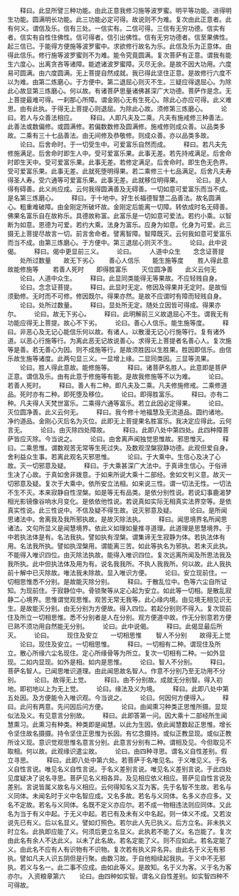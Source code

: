 <!-- { "loadSidebar": true } -->
　　释曰。此显所譬三种功能。由此正意我修习施等波罗蜜。明平等功能。进得明生功能。圆满明长功能。此三功能必定可得。故说则不为难。复次由此正意者。此有何义。谓信及乐。信有三处。一信实有。二信可得。三信有无穷功德。信实有者。信实有自性住佛性。信可得者。信引出佛性。信有无穷功德者。信至果佛性。起三信已。于能得方便施等波罗蜜中。求欲修行故名为乐。此信及乐为正意体。由得此信乐。修行施等波罗蜜则不为难。能令究竟圆满。复次菩萨有正意。谓我有能生六度心。出离贪吝等诸障。能遮诸波罗蜜障。灭尽无余。是故不因大功用。六度易可圆满。由六度圆满。无上菩提自然成就。我已得此坚住正意。是故修行六度不以为难。由第二炼磨心。于方便中。第二退屈心则灭不生。三疑应得退屈心。为除此心故显第三炼磨心。何以故。有诸菩萨思量诸佛甚深广大功德。菩萨作是念。无上菩提最难可得。一刹那心所障。谓金刚心无有生死心。除此心亦应可得。此义难思。由有此执。于得无上菩提心则退屈。为除此心故。须修第三炼磨心。
　　论曰。若人与众善法相应。
　　释曰。人即凡夫及二乘。凡夫有施戒修三种善法。此善法或数偏修。或圆满修。若偏数数修及圆满修。施戒修则成众善。以品类多故。二乘有三十七品善法。由无间修及恭敬修。则成众善。亦以品类多故。
　　论曰。后舍命时。于一切受生中。可爱富乐自然而成。
　　释曰。若凡夫先修施满足。后舍命时即生人中。受可爱富乐果。此事无差。若先持戒满足。后舍命时即生天中。受可爱富乐果。此事无差。若修定满足。后舍命时。即生色无色界。受可爱富乐果。此事无差。此就死堕明得果。若二乘修三十七品满足。后舍凡夫寿得圣人寿。受六通等可爱富乐果。此事无差。此就移位明得果。
　　论曰。是人得有碍善。此义尚应成。云何我得圆满善及无碍善。一切如意可爱富乐而当不成。是名第三炼磨心。
　　释曰。于十地中。好生长福德智慧二品善法。故名圆满心。粗重难破障。由金刚定所破坏故。金刚定后能离一切障。转依成时名无碍善。佛果名富乐自在故称乐。具德故称富。此富乐是一切如意可爱法。若约小乘。以智断为如意。恩德为可爱。若约大乘。法身为富乐。应身为如意。化身为可爱。此三摄无上菩提尽故言一切。前言舍命者。譬离智障。智障既灭。云何我如意可爱富乐而当不成。由第三炼磨心。于方便中。第三退屈心则灭不生。
　　论曰。此中说偈。
　　释曰。偈中更显前三义。
　　论曰。
　　人道中众生　　念念证菩提
　　处所过数量　　故无下劣心
　　善心人信乐　　能生施等度
　　胜人得此意　　故能修施等
　　若善人死时　　即得胜富乐
　　灭位圆净善　　此义云何无
　　论曰。人道中众生。
　　释曰。此显同类能得无等果故。不应轻贱自身。
　　论曰。念念证菩提。
　　释曰。此显时无定。修因及得果并无定时。是故恒须勤修。无时而不可修。修因既尔。得果亦然。是故不应谓时有障而轻贱自身。
　　论曰。处所过数量。
　　释曰。显处所无定。随处立因皆可得成。得果亦尔。
　　论曰。故无下劣心。
　　释曰。此明解前三义故退屈心不生。谓我无有功能应得无上菩提。故心不下劣。
　　论曰。善心人信乐。能生施等度。
　　释曰。非恶心及无记心能信乐何以故。有诸人。以散漫无记心行施等行。复有诸外道。以恶心行施等行。为离此恶无记故说善心。求得无上菩提者名善心人。复次施等是善。若无善心为因。则不成施等行。是故须胜因以生胜果。胜因即信乐。由信乐故生施等诸度。此两句显三义。一显增上缘。二显同类因。三显等流果。
　　论曰。胜人得此意故。能修施等。
　　释曰。诸菩萨名胜人。此意即是菩萨正意。谓信及乐。由有此意于修施等有能。是故我修施等不以为难。
　　论曰。若善人死时。
　　释曰。善人有二种。即凡夫及二乘。凡夫修施修戒。二乘修道品。死时亦有二种。即死堕及移位。
　　论曰。即得胜富乐。
　　释曰。亦有二种。凡夫得人天梵世富乐。二乘得六通等富乐。若立此因必定得果。
　　论曰。灭位圆净善。此义云何无。
　　释曰。我今修十地福慧及无流道品。圆约诸地。净约道品。金刚心灭后名为灭位。此即无上菩提果名胜富乐。我决定应得此。云何言无。
　　论曰。由灭除四处障故。
　　释曰。此即八处中第四处。此四种障菩萨皆应灭除。今当说之。
　　论曰。由舍离声闻独觉思惟故。邪思惟灭。
　　释曰。二乘思惟。谓数观苦无常等生死过失。及数观涅槃寂静功德。此观但爱自身。舍利益众生事。若离此观名灭邪思惟。
　　论曰。于大乘中。生信心及决了心故。灭一切邪意及疑。
　　释曰。于大乘甚深广大法中。于真谛生信心。于俗谛生决了心故。于真如舍非拨意。于如来所说大乘十二部经。舍如文判义意。故灭一切邪意及疑。复次于大乘中。依所安立法相。如来说三性。谓一切法无性。一切法不生不灭。本来寂静自性涅槃。如是等无有品类。是依分别性说。若说幻事鹿渴梦相光影镜像谷响水月变化。是依依他性说。若说真如实际无相真实法界空等。是依真实性说。此三性说中。不信及疑不得生故。说灭邪意及疑。
　　论曰。是所闻思诸法中。舍离我及我所邪执故。是故灭除法执。
　　释曰。闻思境界名所闻思诸法。文句所显义是闻慧境界。依此义如理如量推寻道理。此道理是思慧境界。于中若执法体是有。名法我执。譬如执有涅槃。谓集谛无生寂静为体。若执法体有用。名法我所执。譬如执涅槃用。谓能离三苦。如此等执名为邪执。若未灭此执。不能得入唯识四位。由灭除法执故。能得入唯识四位。复次远离所闻及所思法我及我所执。此中但执法体及用为有。说名我我所。不执人我我所。何以故。此人我执前十解中已灭除故。唯法我未除故。显入唯识方便。
　　论曰。安立现前住。一切相思惟悉不分别。是故能灭除分别。
　　释曰。于散乱位中。色等六尘自所证知。为现前住。于寂静位中。骨锁聚等从定心起为安立。如此等一切相。是散乱寂静二心境界。思惟谓觉观思惟。观苦无常无我等。此心缘内境。由见境无相见识无生。是故能灭分别。由无分别为方便故。得入四位。若起分别则不得入。复次现前住及所立一切相思惟。悉不分别者是人在分别。观方便道中故。作无分别意若方便已熟不须功用自然能无分别。
　　论曰。此中说偈。
　　释曰。此偈显最后所灭。
　　论曰。
　　现住及安立　　一切相思惟
　　智人不分别　　故得无上觉
　　论曰。现住及安立。一切相思惟。
　　释曰。一切相有二种。谓现住及所立。散心所缘六尘名现住。定心所缘骨等为所立。复次一切相有二种。一如外显现。二如内显现。如外是相。如内是思惟。
　　论曰。智人不分别。
　　释曰。菩萨名智人。已闻思唯识道理。由此闻思故名智人。作意不分别乃至无功用不分别。
　　论曰。故得无上觉。
　　释曰。由不分别故。成就无分别智。得入初地。即初地以上为无上觉。
　　论曰。缘法及义为境。
　　释曰。此即八处中第五处因。及方便能令入唯识观。今当说之。
　　论曰。何因何方便得入。
　　释曰。此问有两意。先问因后问方便。
　　论曰。由闻熏习种类正思惟所摄。显现似法及义。有见意言分别故。
　　释曰。此即答第一问。因大乘十二部经所生闻慧熏习。此熏习有种类。种类即是闻慧。以此为生因。依此闻慧数起正思惟。增长令坚住故名摄摄。持令坚住正思惟为长因。有忆念摄持。或似正教显现。或似正教所诠义现。意识觉观思惟名意言分别。此意言分别有二种。谓相及见。今但取见不取相。何以故。此观缘识遣尘故。
　　论曰。由四种寻思。谓名义自性差别。假立寻思。
　　释曰。此即八处中第六处。若菩萨于名唯见名。于义唯见义。于名义自性言说。唯见名义自性言说。于名义差别言说。唯见名义差别言说。于此四处见度疑决了说名寻思。菩萨见名义相各异。及见相应依义相应。菩萨见自性言说及差别。言说皆属义故名与义相应。云何得知名义互为客。先于名智不生故。若名与义同体。未闻名时于义中名智应成。又名多故。若名与义同体。名多义亦应多。又名不定故。若名与义同体。名既不定义亦应尔。若不成一物相违法则应同体。又此名为当于有义中起。于无义中起。若已有及未有义中名起。则一体义不成。又若汝说先已有义。后以名显义。譬如灯照色。若尔此人先已执义。后方立名。非未执义时立名。此执即应能了义。何须后更立名显义。此执若不能了义。名岂能了。复次由此名有余人不达此义。以未了此名故。若名定能了义。则不应如此。若名定能了义。由此名不应有人有识物有不识物。复次若有执义异名异。由此名于义无有邪执。譬如凡夫人识五阴但是行聚。由数习故。于自他相续起我执。于义中不无邪执。若义与名一。此二事不应成。由如此等义。是故知。名于义为客。义于名为客亦尔。
入资粮章第六
　　论曰。由四种如实智。谓名义自性差别。如实智四种不可得故。
